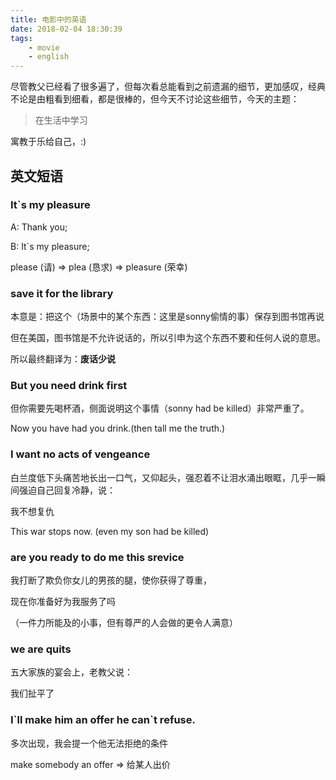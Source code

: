 ```yaml
---
title: 电影中的英语
date: 2018-02-04 18:30:39
tags:
    - movie
    - english
---
```

尽管教父已经看了很多遍了，但每次看总能看到之前遗漏的细节，更加感叹，经典不论是由粗看到细看，都是很棒的，但今天不讨论这些细节，今天的主题：

> 在生活中学习

寓教于乐给自己，:)
<!-- more -->
## 英文短语

### It`s my pleasure

A: Thank you;

B: It`s my pleasure;

please (请) => plea (恳求) => pleasure (荣幸)

### save it for the library

本意是：把这个（场景中的某个东西：这里是sonny偷情的事）保存到图书馆再说

但在美国，图书馆是不允许说话的，所以引申为这个东西不要和任何人说的意思。

所以最终翻译为：**废话少说**

### But you need drink first
但你需要先喝杯酒，侧面说明这个事情（sonny had be killed）非常严重了。

Now you have had you drink.(then tall me the truth.)

### I want no acts of vengeance
白兰度低下头痛苦地长出一口气，又仰起头，强忍着不让泪水涌出眼眶，几乎一瞬间强迫自己回复冷静，说：

我不想复仇

This war stops now. (even my son had be killed)

### are you ready to do me this srevice
我打断了欺负你女儿的男孩的腿，使你获得了尊重，

现在你准备好为我服务了吗

（一件力所能及的小事，但有尊严的人会做的更令人满意）

### we are quits
五大家族的宴会上，老教父说：

我们扯平了

### I\`ll make him an offer he can\`t refuse.
多次出现，我会提一个他无法拒绝的条件

make somebody an offer => 给某人出价